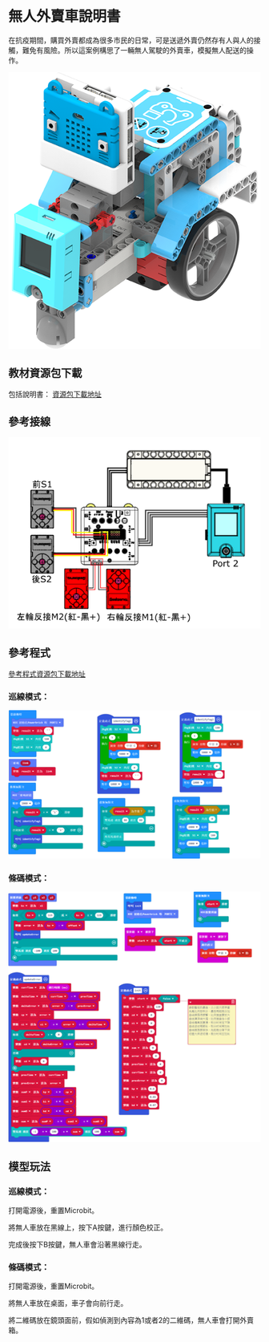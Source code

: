 # 無人外賣車說明書

在抗疫期間，購買外賣都成為很多市民的日常，可是送遞外賣仍然存有人與人的接觸，難免有風險。所以這案例構思了一輛無人駕駛的外賣車，模擬無人配送的操作。

![](../../images/car.png)

## 教材資源包下載

包括說明書： [資源包下載地址](https://bit.ly/AIHealthCareSetBuildingGuide)

## 參考接線

![](./images/carcon.png)

## 參考程式

[參考程式資源包下載地址](https://bit.ly/AIHealthCareSetHex)

### 巡線模式：

![](./images/qrcarcode.png)

### 條碼模式：

![](./images/linecarcode.png)

## 模型玩法

### 巡線模式：

打開電源後，重置Microbit。

將無人車放在黑線上，按下A按鍵，進行顏色校正。

完成後按下B按鍵，無人車會沿著黑線行走。

### 條碼模式：

打開電源後，重置Microbit。

將無人車放在桌面，車子會向前行走。

將二維碼放在鏡頭面前，假如偵測到內容為1或者2的二維碼，無人車會打開外賣箱。




